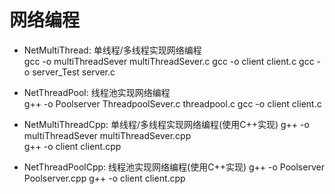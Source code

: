 # 网络编程
- NetMultiThread: 单线程/多线程实现网络编程  
gcc -o multiThreadSever multiThreadSever.c 
gcc -o client client.c 
gcc -o server_Test server.c
- NetThreadPool: 线程池实现网络编程  
g++ -o Poolserver ThreadpoolSever.c threadpool.c
gcc -o client client.c 


- NetMultiThreadCpp: 单线程/多线程实现网络编程(使用C++实现)
g++ -o multiThreadSever multiThreadSever.cpp  
g++ -o client client.cpp

- NetThreadPoolCpp: 线程池实现网络编程(使用C++实现)
g++ -o Poolserver Poolserver.cpp
g++ -o client client.cpp
